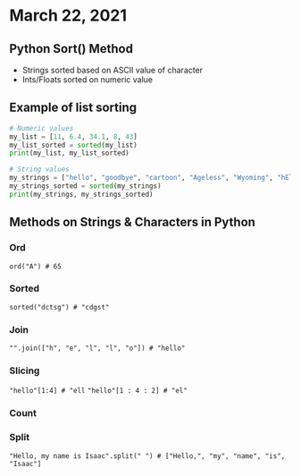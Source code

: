 # March 22, 2021

## Python Sort() Method

 - Strings sorted based on ASCII value of character
 - Ints/Floats sorted on numeric value
 
## Example of list sorting 
```python
# Numeric values
my_list = [11, 6.4, 34.1, 8, 43]
my_list_sorted = sorted(my_list)
print(my_list, my_list_sorted)

# String values
my_strings = ["hello", "goodbye", "cartoon", "Ageless", "Wyoming", "hEllo"]
my_strings_sorted = sorted(my_strings)
print(my_strings, my_strings_sorted)
 ```
 
## Methods on Strings & Characters in Python

### Ord
`ord("A") # 65`

### Sorted
`sorted("dctsg") # "cdgst"`

### Join
`"".join(["h", "e", "l", "l", "o"]) # "hello"`

### Slicing
`"hello"[1:4] # "ell`
`"hello"[1 : 4 : 2] # "el"`

### Count

### Split
`"Hello, my name is Isaac".split(" ") # ["Hello,", "my", "name", "is", "Isaac"]`
